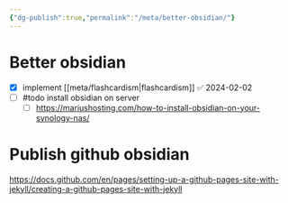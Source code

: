 ```yaml
---
{"dg-publish":true,"permalink":"/meta/better-obsidian/"}
---
```


# Better obsidian

- [x]  implement [[meta/flashcardism\|flashcardism]] ✅ 2024-02-02
- [ ] #todo install obsidian on server
	- [ ] https://mariushosting.com/how-to-install-obsidian-on-your-synology-nas/

# Publish github obsidian

https://docs.github.com/en/pages/setting-up-a-github-pages-site-with-jekyll/creating-a-github-pages-site-with-jekyll
